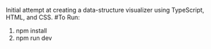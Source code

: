 Initial attempt at creating a data-structure visualizer using TypeScript, HTML, and CSS.
#To Run:
1. npm install
2. npm run dev
